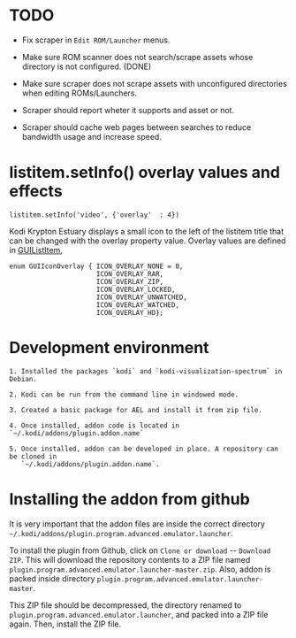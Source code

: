# TODO #

 * Fix scraper in `Edit ROM/Launcher` menus.

 * Make sure ROM scanner does not search/scrape assets whose directory is not configured. (DONE)

 * Make sure scraper does not scrape assets with unconfigured directories when editing ROMs/Launchers.
 
 * Scraper should report wheter it supports and asset or not.
 
 * Scraper should cache web pages between searches to reduce bandwidth usage and increase speed.

# listitem.setInfo() overlay values and effects #

`listitem.setInfo('video', {'overlay'  : 4})`

Kodi Krypton Estuary displays a small icon to the left of the listitem title that can be changed
with the overlay property value. Overlay values are defined in [GUIListItem],

```
enum GUIIconOverlay { ICON_OVERLAY_NONE = 0,
                      ICON_OVERLAY_RAR,
                      ICON_OVERLAY_ZIP,
                      ICON_OVERLAY_LOCKED,
                      ICON_OVERLAY_UNWATCHED,
                      ICON_OVERLAY_WATCHED,
                      ICON_OVERLAY_HD};
```

[setInfo]: http://mirrors.xbmc.org/docs/python-docs/16.x-jarvis/xbmcgui.html#ListItem-setInfo
[GUIListItem]: https://github.com/cisco-open-source/kodi/blob/master/xbmc/guilib/GUIListItem.h

# Development environment #

    1. Installed the packages `kodi` and `kodi-visualization-spectrum` in Debian.

    2. Kodi can be run from the command line in windowed mode.

    3. Created a basic package for AEL and install it from zip file.

    4. Once installed, addon code is located in `~/.kodi/addons/plugin.addon.name`

    5. Once installed, addon can be developed in place. A repository can be cloned in
       `~/.kodi/addons/plugin.addon.name`.

# Installing the addon from github #

It is very important that the addon files are inside the correct directory
`~/.kodi/addons/plugin.program.advanced.emulator.launcher`.

To install the plugin from Github, click on `Clone or download` -- `Download ZIP`.
This will download the repository contents to a ZIP file named
`plugin.program.advanced.emulator.launcher-master.zip`. Also, addon is
packed inside directory `plugin.program.advanced.emulator.launcher-master`.

This ZIP file should be decompressed, the directory renamed to
`plugin.program.advanced.emulator.launcher`, and packed into a ZIP file again.
Then, install the ZIP file.
